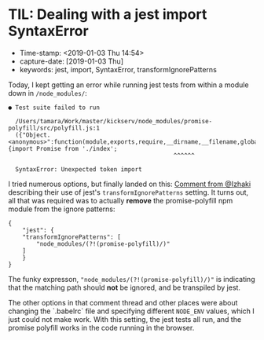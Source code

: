 # TIL: Dealing with a jest import SyntaxError

* Time-stamp: &lt;2019-01-03 Thu 14:54&gt;
* capture-date: \[2019-01-03 Thu\]
* keywords: jest, import, SyntaxError, transformIgnorePatterns

Today, I kept getting an error while running jest tests from within a module down in `/node_modules/`:

```text
● Test suite failed to run

  /Users/tamara/Work/master/kickserv/node_modules/promise-polyfill/src/polyfill.js:1
  ({"Object.<anonymous>":function(module,exports,require,__dirname,__filename,global,jest){import Promise from './index';
											   ^^^^^^

  SyntaxError: Unexpected token import
```

I tried numerous options, but finally landed on this: [Comment from @Izhaki](https://github.com/facebook/jest/issues/3202#issuecomment-387899346) describing their use of jest's `transformIgnorePatterns` setting. It turns out, all that was required was to actually **remove** the promise-polyfill npm module from the ignore patterns:

```text
{
    "jest": {
	"transformIgnorePatterns": [
	    "node_modules/(?!(promise-polyfill)/)"
	]
    }
}
```

The funky expresson, `"node_modules/(?!(promise-polyfill)/)"` is indicating that the matching path should **not** be ignored, and be transpiled by jest.

The other options in that comment thread and other places were about changing the \`.babelrc\` file and specifying different `NODE_ENV` values, which I just could not make work. With this setting, the jest tests all run, and the promise polyfill works in the code running in the browser.


